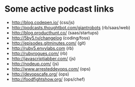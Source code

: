 # Some active podcast links

* http://blog.codepen.io/ (css/js)
* http://podcasts.thoughtbot.com/giantrobots (rb/saas/web)
* http://blog.producthunt.co/ (saas/startups)
* http://5by5.tv/changelog (coding/foss)
* http://episodes.gitminutes.com/ (git)
* http://ruby5.envylabs.com (rb)
* http://rubyrogues.com/ (rb)
* http://javascriptjabber.com/ (js)
* http://nodeup.com/ (js)
* http://www.arresteddevops.com/ (ops)
* http://devopscafe.org/ (ops)
* http://foodfightshow.org/ (ops/chef)
